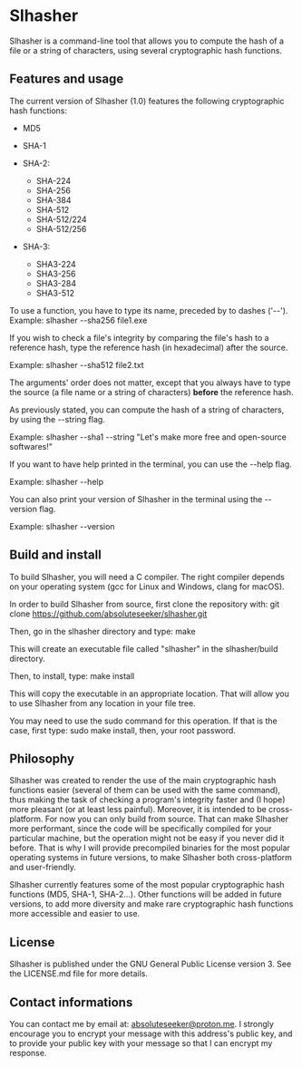 # Slhasher

Slhasher is a command-line tool that allows you to compute the hash of a file or a string of characters, using several cryptographic hash functions.

## Features and usage

The current version of Slhasher (1.0) features the following cryptographic hash functions:

- MD5

- SHA-1

- SHA-2:
    - SHA-224
    - SHA-256
    - SHA-384
    - SHA-512
    - SHA-512/224
    - SHA-512/256

- SHA-3:
    - SHA3-224
    - SHA3-256
    - SHA3-284
    - SHA3-512

To use a function, you have to type its name, preceded by to dashes ('--'). Example: slhasher --sha256 file1.exe

If you wish to check a file's integrity by comparing the file's hash to a reference hash, type the reference hash (in hexadecimal) after the source.

Example: slhasher --sha512 file2.txt <reference hash>

The arguments' order does not matter, except that you always have to type the source (a file name or a string of characters) 
**before** the reference hash.

As previously stated, you can compute the hash of a string of characters, by using the --string flag.

Example: slhasher --sha1 --string "Let's make more free and open-source softwares!"

If you want to have help printed in the terminal, you can use the --help flag.

Example: slhasher --help

You can also print your version of Slhasher in the terminal using the --version flag.

Example: slhasher --version

## Build and install

To build Slhasher, you will need a C compiler. The right compiler depends on your operating system (gcc for Linux and Windows, clang for macOS).

In order to build Slhasher from source, first clone the repository with: git clone https://github.com/absoluteseeker/slhasher.git 

Then, go in the slhasher directory and type: make

This will create an executable file called "slhasher" in the slhasher/build directory.

Then, to install, type: make install

This will copy the executable in an appropriate location. That will allow you to use Slhasher from any location in your file tree. 

You may need to use the sudo command for this operation. If that is the case, first type: sudo make install, then, your root password.

## Philosophy

Slhasher was created to render the use of the main cryptographic hash functions easier (several of them can be used with the same command), thus making the
task of checking a program's integrity faster and (I hope) more pleasant (or at least less painful). Moreover, it is intended to be cross-platform. For now
you can only build from source. That can make Slhasher more performant, since the code will be specifically compiled for your particular machine, 
but the operation might not be easy if you never did it before. That is why I will provide precompiled binaries for the most popular operating systems
in future versions, to make Slhasher both cross-platform and user-friendly.  

Slhasher currently features some of the most popular cryptographic hash functions (MD5, SHA-1, SHA-2...). Other functions will be added in future versions,
to add more diversity and make rare cryptographic hash functions more accessible and easier to use.

## License

Slhasher is published under the GNU General Public License version 3. See the LICENSE.md file for more details.

## Contact informations

You can contact me by email at: absoluteseeker@proton.me. I strongly encourage you to encrypt your message with this address's public key, and to provide
your public key with your message so that I can encrypt my response.
